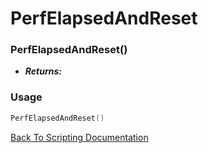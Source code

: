# PerfElapsedAndReset

### PerfElapsedAndReset()
- ***Returns:*** 

### Usage

```Lua
PerfElapsedAndReset()
```


[Back To Scripting Documentation](../README.md)
